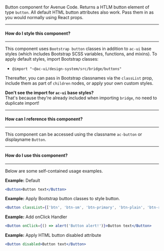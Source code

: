 Button component for Avenue Code.
Returns a HTLM button element of type `button`. All default HTML button attributes also work. Pass them in as you would normally using React props.

___
#### **How do I style this component?**
___
This component uses `Bootstrap button` classes in addition to `ac-ui` base styles (which includes Bootstrap SCSS variables, functions, and mixins).
To apply default styles, import Bootstrap classes:
  * `@import "~@ac-ui/design-system/src/bridge/buttons"`
  
Thereafter, you can pass in Bootstrap classnames via the `classList` prop, include them as part of `children` nodes, or apply your own custom styles.

**Don't see the import for `ac-ui` base styles?**  
That's because they're already included when importing `bridge`, no need to duplicate import!

___
#### **How can I reference this component?**
___
This component can be accessed using the classname `ac-button` or displayname `Button`.

___
#### **How do I use this component?**
___
Below are some self-contained usage examples.

**Example:** Default
```jsx
<Button>Button text</Button>
```

**Example:** Apply Bootstrap button classes to style button.
```jsx
<Button classList={['btn', 'btn-sm', 'btn-primary', 'btn-plain', 'btn-rounded']}>Button text</Button>
```

**Example:** Add onClick Handler
```jsx
<Button onClick={() => alert('Button alert!')}>Button text</Button>
```

**Example:** Apply HTML button disabled attribute
```jsx
<Button disabled>Button text</Button>
```
